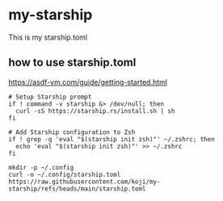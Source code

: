# my-starship

This is my starship.toml

## how to use starship.toml
https://asdf-vm.com/guide/getting-started.html

```shell
# Setup Starship prompt
if ! command -v starship &> /dev/null; then
  curl -sS https://starship.rs/install.sh | sh
fi

# Add Starship configuration to Zsh
if ! grep -q 'eval "$(starship init zsh)"' ~/.zshrc; then
  echo 'eval "$(starship init zsh)"' >> ~/.zshrc
fi

mkdir -p ~/.config
curl -o ~/.config/starship.toml https://raw.githubusercontent.com/koji/my-starship/refs/heads/main/starship.toml
```
